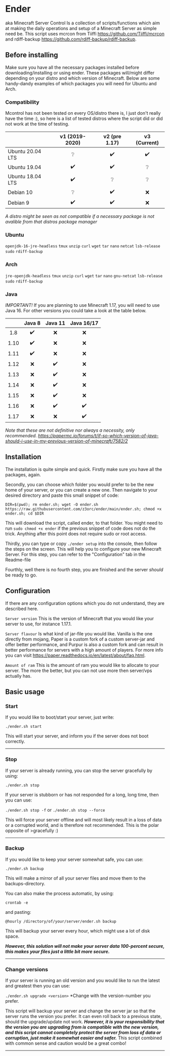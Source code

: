 # Ender 
aka Minecraft Server Control
Is a collection of scripts/functions which aim at making the daily operations and setup of a Minecraft Server as simple need be. This script uses mcrcon from Tiiffi https://github.com/Tiiffi/mcrcon and rdiff-backup https://github.com/rdiff-backup/rdiff-backup.

## Before installing

Make sure you have all the necessary packages installed before downloading/installing or using ender. These packages will/might differ depending on your distro and which version of Minecraft. Below are some handy-dandy examples of which packages you will need for Ubuntu and Arch.

### Compatibility
Mcontrol has not been tested on every OS/distro there is, I just don't really have the time :), so here is a list of tested distros where the script did or did not work at the time of testing.

|                        	| v1 (2019-2020) 	| v2 (pre 1.17) 	| v3 (Current) 	|
|------------------------	|:----------------:	|:-----------:	|:--------------:	|
| Ubuntu 20.04 LTS       	|        ❔       	|     ✔️     	|       ✔️      	|
| Ubuntu 19.04           	|        ✔️       	|     ✔️     	|       ❔      	|
| Ubuntu 18.04 LTS       	|        ✔️       	|     ❔     	|       ❔      	|
| Debian 10              	|        ❔       	|     ✔️     	|       ❌      	|
| Debian 9               	|        ✔️       	|     ✔️     	|       ❌      	|

*A distro might be seen as not compatible if a necessary package is not avalible from that distros package manager*

### Ubuntu

`openjdk-16-jre-headless`
`tmux`
`unzip`
`curl`
`wget`
`tar`
`nano`
`netcat`
`lsb-release`
`sudo`
`rdiff-backup`

### Arch

`jre-openjdk-headless`
`tmux`
`unzip`
`curl`
`wget`
`tar`
`nano`
`gnu-netcat`
`lsb-release`
`sudo`
`rdiff-backup`

### Java

*IMPORTANT!* If you are planning to use Minecraft 1.17, you will need to use Java 16. For other versions you could take a look at the table below.

|      | Java 8 | Java 11 | Java 16/17 |
|:------:|:--------:|:---------:|:------------:|
| 1.8  |    ✔️   |    ❌    |      ❌     |
| 1.10 |    ✔️   |    ❌    |      ❌     |
| 1.11 |    ✔️   |    ❌    |      ❌     |
| 1.12 |    ❌   |    ✔️    |      ❌     |
| 1.13 |    ❌   |    ✔️    |      ❌     |
| 1.14 |    ❌   |    ✔️    |      ❌     |
| 1.15 |    ❌   |    ✔️    |      ❌     |
| 1.16 |    ❌   |    ✔️    |      ✔️     |
| 1.17 |    ❌   |    ❌    |      ✔️     |

*Note that these are not definitive nor always a necessity, only recommended. https://papermc.io/forums/t/if-so-which-version-of-java-should-i-use-in-my-previous-version-of-minecraft/7582/2*

## Installation

The installation is quite simple and quick. Firstly make sure you have all the packages, again. 

Secondly, you can choose which folder you would prefer to be the new home of your server, or you can create a new one. Then navigate to your desired directory and paste this small snippet of code:

`DIR=$(pwd); rm ender.sh; wget -O ender.sh https://raw.githubusercontent.com/z3orc/ender/main/ender.sh; chmod +x ender.sh; cd $DIR`

This will download the script, called ender, to that folder. You might need to run `sudo chmod +x ender` if the previous snippet of code does not do the trick. Anything after this point does not require sudo or root access.

Thirdly, you can type or copy `./ender setup` into the console, then follow the steps on the screen. This will help you to configure your new Minecraft Server. For this step, you can refer to the "Configuration" tab in the Readme-file

Fourthly, well there is no fourth step, you are finished and the server *should* be ready to go.

## Configuration

If there are any configuration options which you do not understand, they are described here.

`Server version` This is the version of Minecraft that you would like your server to use, for instance 1.17.1.

`Server flavour` Is what kind of jar-file you would like. Vanilla is the one directly from mojang, Paper is a custom fork of a custom server-jar and offer better performance, and Purpur is also a custom fork and can result in better performance for servers with a high amount of players. For more info you can visit https://paper.readthedocs.io/en/latest/about/faq.html.

`Amount of ram` This is the amount of ram you would like to allocate to your server. The more the better, but you can not use more then server/vps actually has.

## Basic usage

### Start

If you would like to boot/start your server, just write:

`./ender.sh start`

This will start your server, and inform you if the server does not boot correctly.

---

### Stop

If your server is already running, you can stop the server gracefully by using:

`./ender.sh stop`

If your server is stubborn or has not responded for a long, long time, then you can use:

`./ender.sh stop -f` or `./ender.sh stop --force`

This will force your server offline and will most likely result in a loss of data or a corrupted world, and is therefore not recommended. This is the polar opposite of >gracefully :)

---

### Backup

If you would like to keep your server somewhat safe, you can use:

`./ender.sh backup`

This will make a mirror of all your server files and move them to the backups-directory.

You can also make the process automatic, by using:

`crontab -e`

and pasting:

`@hourly /directory/of/your/server/ender.sh backup`

This will backup your server every hour, which might use a lot of disk space.

***However, this solution will not make your server data 100-percent secure, this makes your files just a little bit more secure.***

---

### Change versions

If your server is running an old version and you would like to run the latest and greatest then you can use:

`./ender.sh upgrade <version>` *Change <version> with the version-number you prefer.
 
This script will backup your server and change the server jar so that the server runs the version you prefer. It can even roll back to a previous state, should the upgrade/update not work. ***However, it is your responsibility that the version you are upgrading from is compatible with the new version, and this script cannot completely protect the server from loss of data or corruption, just make it somewhat easier and safer.*** This script combined with common sense and caution would be a great combo!


---
